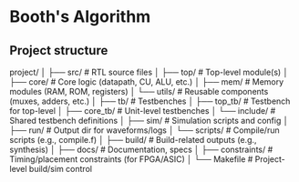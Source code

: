 # Booth's Algorithm


## Project structure

project/
│
├── src/                 # RTL source files
│   ├── top/             # Top-level module(s)
│   ├── core/            # Core logic (datapath, CU, ALU, etc.)
│   ├── mem/             # Memory modules (RAM, ROM, registers)
│   └── utils/           # Reusable components (muxes, adders, etc.)
│
├── tb/                  # Testbenches
│   ├── top_tb/          # Testbench for top-level
│   ├── core_tb/         # Unit-level testbenches
│   └── include/         # Shared testbench definitions
│
├── sim/                 # Simulation scripts and config
│   ├── run/             # Output dir for waveforms/logs
│   └── scripts/         # Compile/run scripts (e.g., compile.f)
│
├── build/               # Build-related outputs (e.g., synthesis)
│
├── docs/                # Documentation, specs
│
├── constraints/         # Timing/placement constraints (for FPGA/ASIC)
│
└── Makefile             # Project-level build/sim control

